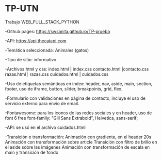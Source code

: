 # TP-UTN
Trabajo WEB_FULL_STACK_PYTHON

-Github pages: https://swsanita.github.io/TP-prueba

-API: https://api.thecatapi.com

-Temática seleccionada: Animales (gatos)

-Tipo de sitio: informativo

-Archivos html y css: 
index.html | index.css
contacto.html |contacto.css
razas.html | razas.css
cuidados.html | cuidados.css

-Uso de etiquetas semánticas en index: header, nav, aside, main, section, footer, uso de iframe, button, slider, breakpoints, grid, flex.

-Formulario con validaciones en página de contacto, incluye el uso de servicio externo para envio de email.

-Fontawesome: para los iconos de las redes sociales y en header, uso de font 6 free 
font-family: "Gill Sans Extrabold", Helvetica, sans-serif;

-API: se usó en el archivo cuidados.html

-Transición o transformación:
	Animación con gradiente, en el header 20s
	Animación con transformación sobre article
	Transición con filtro de brillo en el aside sobre las imágenes
	Animación con transformación de escala en main y transición de fondo
